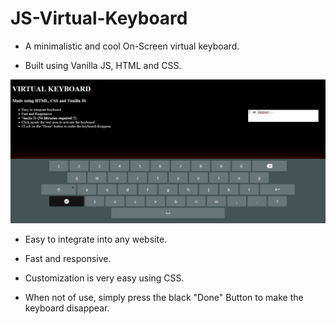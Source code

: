 # JS-Virtual-Keyboard

* A minimalistic and cool On-Screen virtual keyboard.

* Built using Vanilla JS, HTML and CSS.

<div align="center">
    <img src="https://github.com/raghavk16/JS-Virtual-Keyboard/blob/main/keyboard/keyboard_img.png" alt="Keyboard Screen SS" >
</div>

* Easy to integrate into any website.

* Fast and responsive.

* Customization is very easy using CSS.

* When not of use, simply press the black "Done" Button to make the keyboard disappear.